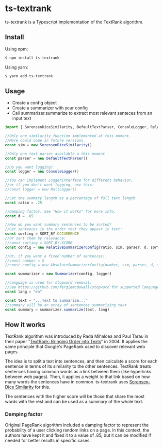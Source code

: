 # ts-textrank

ts-textrank is a Typescript implementation of the TextRank algorithm. 

## Install

Using npm:
```bash
$ npm install ts-textrank
```

Using yarn:

```bash
$ yarn add ts-textrank
```

## Usage

- Create a config object
- Create a summarizer with your config
- Call summarizer.summarize to extract most relevant senteces from an input text

```js
import { SorensenDiceSimilarity, DefaultTextParser, ConsoleLogger, RelativeSummarizerConfig, Summarizer, NullLogger, Sentence } from "ts-textrank";

//Only one similarity function implemented at this moment.
//More could come in future versions.
const sim = new SorensenDiceSimilarity()

//Only one text parser available a this moment
const parser = new DefaultTextParser()

//Do you want logging?
const logger = new ConsoleLogger()

//You can implement LoggerInterface for different behavior,
//or if you don't want logging, use this:
//const logger = new NullLogger()

//Set the summary length as a percentage of full text length
const ratio = .25 

//Damping factor. See "How it works" for more info.
const d = .85

//How do you want summary sentences to be sorted?
//Get sentences in the order that they appear in text:
const sorting = SORT_BY.OCCURRENCE
//Or sort them by relevance:
//const sorting = SORT_BY.SCORE
const config = new RelativeSummarizerConfig(ratio, sim, parser, d, sorting)

//Or, if you want a fixed number of sentences:
//const number = 5
//const config = new AbsoluteSummarizerConfig(number, sim, parser, d, sorting)    

const summarizer = new Summarizer(config, logger)

//Language is used for stopword removal.
//See https://github.com/fergiemcdowall/stopword for supported languages
const lang = "en"

const text = "...Text to summarize..."
//summary will be an array of sentences summarizing text
const summary = summarizer.summarize(text, lang)
```    

## How it works

TextRank algorithm was introduced by Rada Mihalcea and Paul Tarau in their paper "[TextRank: Bringing Order into Texts](https://aclanthology.org/W04-3252/)" in 2004. It applies the same principle that Google's PageRank used to discover relevant web pages.

The idea is to split a text into sentences, and then calculate a score for each sentence in terms of its similarity to the other sentences. TextRank treats sentences having common words as a link between them (like hyperlinks between web pages). Then, it applies a weight to that link based on how many words the sentences have in common. ts-textrank uses [Sorensen-Dice Similarity](https://en.wikipedia.org/wiki/S%C3%B8rensen%E2%80%93Dice_coefficient) for this.

The sentences with the higher score will be those that share the most words with the rest and can be used as a summary of the whole text.

### Damping factor

Original PageRank algorithm included a damping factor to represent the probability of a user clicking random links on a page. In this context, the authors have kept it and fixed it to a value of .85, but it can be modified if needed for better results in specific cases.

